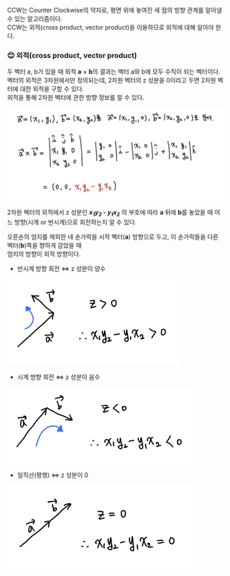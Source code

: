 CCW는 Counter Clockwise의 약자로, 평면 위에 놓여진 세 점의 방향 관계를 알아낼 수 있는 알고리즘이다.  
CCW는 외적(cross product, vector product)을 이용하므로 외적에 대해 알아야 한다.

### :blush: 외적(cross product, vector product)
두 벡터 a, b가 있을 때 외적 **a** × **b**의 결과는 벡터 a와 b에 모두 수직이 되는 벡터이다.  
벡터의 외적은 3차원에서만 정의되는데, 2차원 벡터의 z 성분을 0이라고 두면 2차원 벡터에 대한 외적을 구할 수 있다.  
외적을 통해 2차원 벡터에 관한 방향 정보를 알 수 있다.

<img src="https://github.com/meanjoo/Algorithm/blob/main/%EA%B8%B0%ED%95%98/crossproduct.jpg" width="800" height=auto/>

2차원 벡터의 외적에서 z 성분인 ***x<sub>1</sub>y<sub>2</sub> - y<sub>1</sub>x<sub>2</sub>*** 의 부호에 따라 **a** 뒤에 **b**를 놓았을 때 어느 방향(시계 or 반시계)으로 회전하는지 알 수 있다.  

오른손의 엄지를 제외한 네 손가락을 시작 벡터(**a**) 방향으로 두고, 이 손가락들을 다른 벡터(**b**)쪽을 향하게 감았을 때  
엄지의 방향이 외적 방향이다.  

* 반시계 방향 회전 ⇔ z 성분이 양수
<img src="https://github.com/meanjoo/Algorithm/blob/main/%EA%B8%B0%ED%95%98/ccw.jpg" width="400" height=auto/>

* 시계 방향 회전 ⇔ z 성분이 음수
<img src="https://github.com/meanjoo/Algorithm/blob/main/%EA%B8%B0%ED%95%98/cw.jpg" width="430" height=auto/>

* 일직선(평행) ⇔ z 성분이 0
<img src="https://github.com/meanjoo/Algorithm/blob/main/%EA%B8%B0%ED%95%98/parallel.jpg" width="430" height=auto/>
